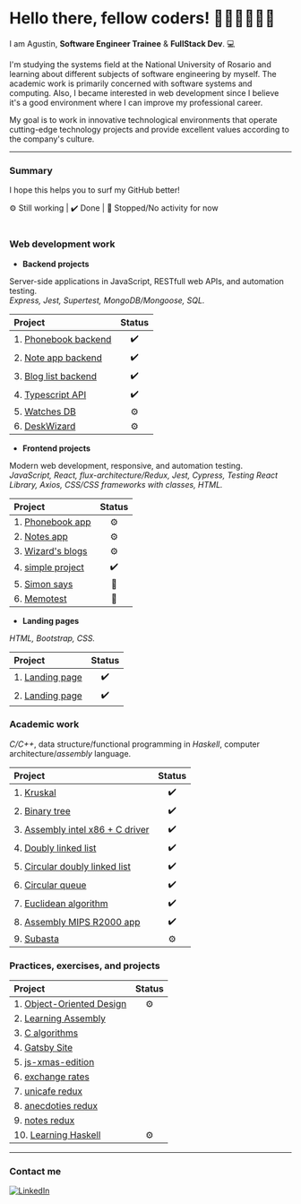 <h1> Hello there, fellow coders! 👩🏼‍💻👨🏻‍💻</h1> <!-- <img src="src/one-ring.png"> -->

I am Agustin, **Software Engineer Trainee** & **FullStack Dev**. 💻

I'm studying the systems field at the National University of Rosario and learning about different subjects of software engineering by myself. The academic work is primarily concerned with software systems and computing. Also, I became interested in web development since I believe it's a good environment where I can improve my professional career.

My goal is to work in innovative technological environments that operate cutting-edge technology projects and provide excellent values according to the company's culture.

---

### Summary
I hope this helps you to surf my GitHub better!

 ⚙️ Still working
| ✔️ Done
| 🛑 Stopped/No activity for now
<br>
<br>

### Web development work
- **Backend projects**

Server-side applications in JavaScript, RESTfull web APIs, and automation testing.
<br>
*Express, Jest, Supertest, MongoDB/Mongoose, SQL.*

| **Project**                                                                                    | **Status**|
| :------------                                                                                  |  :-----:  |
| 1. [Phonebook backend](https://github.com/agustinlozano/phonebook-backend "Phonebook backend") |     ✔️    |
| 2. [Note app backend](https://github.com/agustinlozano/note-app-backend "Note app backend")    |     ✔️    |
| 3. [Blog list backend](https://github.com/agustinlozano/blog-list-backend "Blog list backend") |     ✔️    |
| 4. [Typescript API](https://github.com/agustinlozano/typescript-API "Typescript API")          |     ✔️    |
| 5. [Watches DB](https://github.com/agustinlozano/watches-db "Watches DB")                      |     ⚙️    |
| 6. [DeskWizard](https://github.com/agustinlozano/DeskWizard "DeskWizard")                      |     ⚙️    |

- **Frontend projects**

Modern web development, responsive, and automation testing. 
<br>
*JavaScript, React, flux-architecture/Redux, Jest, Cypress, Testing React Library, Axios, CSS/CSS frameworks with classes, HTML.*

| **Project**                                                                             | **Status**|
| :------------                                                                           |  :-----:  |
| 1. [Phonebook app](https://github.com/agustinlozano/phonebook "Phonebook app")          |    ⚙️    |
| 2. [Notes app](https://github.com/agustinlozano/notes-app "Notes app")                  |    ⚙️    |
| 3. [Wizard's blogs](https://github.com/agustinlozano/wizards-blog "Wizard's blogs")     |    ⚙️    |
| 4. [simple project](https://github.com/agustinlozano/front-end-projec "simple project") |    ✔️    |
| 5. [Simon says](https://github.com/agustinlozano/simon-dice "Simon says")               |    🛑    |
| 6. [Memotest](https://github.com/agustinlozano/memotest "Memotest")                     |    🛑    |

- **Landing pages**

*HTML, Bootstrap, CSS.*

| **Project**                                                                        | **Status**|
| :------------                                                                      |  :-----:  |
| 1. [Landing page](https://github.com/agustinlozano/landing-page-1 "Landing page")  |     ✔️    |
| 2. [Landing page](https://github.com/agustinlozano/landing-page-2 "Landing page")  |     ✔️    |

### Academic work
*C/C++*, data structure/functional programming in *Haskell*, computer architecture/*assembly* language.

| **Project**                                                                                                  | **Status**|
| :------------                                                                                                |  :-----:  |
| 1. [Kruskal](https://github.com/agustinlozano/kruskal "Kruskal")                                             |    ✔️    |
| 2. [Binary tree](https://github.com/agustinlozano/binary-tree "Binary tree")                                 |    ✔️    |
| 3. [Assembly intel x86 + C driver](https://github.com/agustinlozano/driver "Assembly intel x86 + C driver")  |    ✔️    |
| 4. [Doubly linked list](https://github.com/agustinlozano/doubly-linked-list "Doubly linked list")            |    ✔️    |
| 5. [Circular doubly linked list](https://github.com/agustinlozano/circular-doubly-linked-list "Circular doubly linked list") |    ✔️    |
| 6. [Circular queue](https://github.com/agustinlozano/circular-queue "Circular queue")                         |    ✔️    |
| 7. [Euclidean algorithm](https://github.com/agustinlozano/euclidean-algorithm "Euclidean algorithm")          |    ✔️    |
| 8. [Assembly MIPS R2000 app](https://github.com/agustinlozano/assembly-app "Assembly MIPS R2000 app")         |    ✔️    |
| 9. [Subasta](https://github.com/agustinlozano/subasta "Subasta")                                              |    ⚙️    |

### Practices, exercises, and projects

| **Project**                                                                                              | **Status**|
| :------------                                                                                            |  :-----:  |
| 1. [Object-Oriented Design](https://github.com/agustinlozano/DOO "DOO")                                  |    ⚙️     |
| 2. [Learning Assembly](https://github.com/agustinlozano/assembly-practice "Assembly-practice")           |           |
| 3. [C algorithms](https://github.com/agustinlozano/C-algorithms "C algorithms")                          |           |
| 4. [Gatsby Site](https://github.com/agustinlozano/first-gatsby-site "Gatsby Site")                       |           |
| 5. [js-xmas-edition](https://github.com/agustinlozano/js-xmas-edition "js-xmas-edition")                 |           |
| 6. [exchange rates](https://github.com/agustinlozano/exchangerates "exchange rates")                     |           |
| 7. [unicafe redux](https://github.com/agustinlozano/unicafe-redux "unicafe redux")                       |           |
| 8. [anecdoties redux](https://github.com/agustinlozano/redux-anecdoties "anecdoties redux")              |           |
| 9. [notes redux](https://github.com/agustinlozano/redux-notes "notes redux")                             |           |
| 10. [Learning Haskell](https://github.com/agustinlozano/haskell "Haskell practices")                     |    ⚙️     |

---

### Contact me

<a href="https://www.linkedin.com/in/agustin-lozano-blua/" target="_blank"><img src="https://img.shields.io/badge/LinkedIn-%230077B5.svg?&style=flat-square&logo=linkedin&logoColor=white" alt="LinkedIn"></a>

